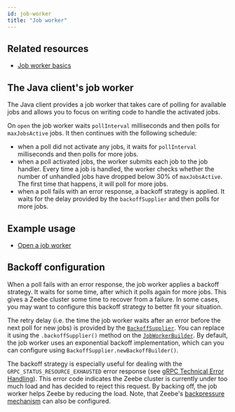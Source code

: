 ```yaml
---
id: job-worker
title: "Job worker"
---
```


## Related resources

- [Job worker basics](/product-manuals/concepts/job-workers.md)

## The Java client's job worker

The Java client provides a job worker that takes care of polling for available jobs and allows you to focus on writing code to handle the activated jobs.

On `open` the job worker waits `pollInterval` milliseconds and then polls for `maxJobsActive` jobs.
It then continues with the following schedule:
- when a poll did not activate any jobs, it waits for `pollInterval` milliseconds and then polls for more jobs.
- when a poll activated jobs, the worker submits each job to the job handler.
Every time a job is handled, the worker checks whether the number of unhandled jobs have dropped below 30% of `maxJobsActive`.
The first time that happens, it will poll for more jobs.
- when a poll fails with an error response, a backoff strategy is applied.
It waits for the delay provided by the `backoffSupplier` and then polls for more jobs.

## Example usage

- [Open a job worker](../java-client-examples/job-worker-open.md)

## Backoff configuration

When a poll fails with an error response, the job worker applies a backoff strategy.
It waits for some time, after which it polls again for more jobs.
This gives a Zeebe cluster some time to recover from a failure.
In some cases, you may want to configure this backoff strategy to better fit your situation.

The retry delay (i.e. the time the job worker waits after an error before the next poll for new jobs) is provided by the [`BackoffSupplier`](https://github.com/camunda-cloud/zeebe/blob/develop/clients/java/src/main/java/io/camunda/zeebe/client/api/worker/BackoffSupplier.java).
You can replace it using the `.backoffSupplier()` method on the [`JobWorkerBuilder`](https://github.com/zeebe-io/zeebe/blob/develop/clients/java/src/main/java/io/camunda/zeebe/client/api/worker/JobWorkerBuilderStep1.java).
By default, the job worker uses an exponential backoff implementation, which can you can configure using `BackoffSupplier.newBackoffBuilder()`.

The backoff strategy is especially useful for dealing with the `GRPC_STATUS_RESOURCE_EXHAUSTED` error response (see [gRPC Technical Error Handling](../../../reference/grpc#technical-error-handling)).
This error code indicates the Zeebe cluster is currently under too much load and has decided to reject this request.
By backing off, the job worker helps Zeebe by reducing the load.
Note, that Zeebe's [backpressure mechanism](../../zeebe/deployment-guide/operations/backpressure) can also be configured.

